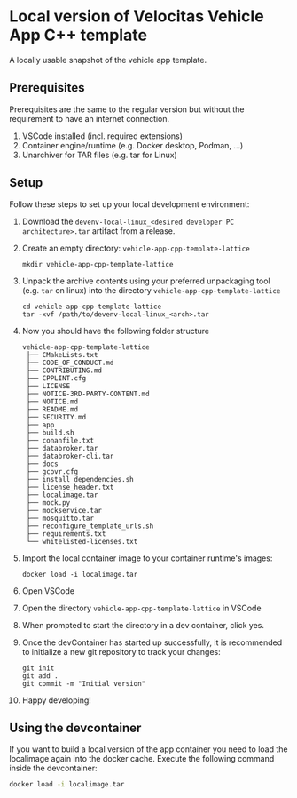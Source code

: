 # Local version of Velocitas Vehicle App C++ template

A locally usable snapshot of the vehicle app template.

## Prerequisites

Prerequisites are the same to the regular version but without the requirement to have an internet connection.

1. VSCode installed (incl. required extensions)
2. Container engine/runtime (e.g. Docker desktop, Podman, ...)
3. Unarchiver for TAR files (e.g. tar for Linux)

## Setup

Follow these steps to set up your local development environment:

1. Download the `devenv-local-linux_<desired developer PC architecture>.tar` artifact from a release.
1. Create an empty directory: `vehicle-app-cpp-template-lattice`
   ```shell
   mkdir vehicle-app-cpp-template-lattice
   ```
1. Unpack the archive contents using your preferred unpackaging tool (e.g. `tar` on linux) into the directory `vehicle-app-cpp-template-lattice`
   ```shell
   cd vehicle-app-cpp-template-lattice
   tar -xvf /path/to/devenv-local-linux_<arch>.tar
   ```
1. Now you should have the following folder structure

   ```shell
   vehicle-app-cpp-template-lattice
    ├── CMakeLists.txt
    ├── CODE_OF_CONDUCT.md
    ├── CONTRIBUTING.md
    ├── CPPLINT.cfg
    ├── LICENSE
    ├── NOTICE-3RD-PARTY-CONTENT.md
    ├── NOTICE.md
    ├── README.md
    ├── SECURITY.md
    ├── app
    ├── build.sh
    ├── conanfile.txt
    ├── databroker.tar
    ├── databroker-cli.tar
    ├── docs
    ├── gcovr.cfg
    ├── install_dependencies.sh
    ├── license_header.txt
    ├── localimage.tar
    ├── mock.py
    ├── mockservice.tar
    ├── mosquitto.tar
    ├── reconfigure_template_urls.sh
    ├── requirements.txt
    └── whitelisted-licenses.txt
   ```

1. Import the local container image to your container runtime's images:
   ```shell
   docker load -i localimage.tar
   ```
1. Open VSCode
1. Open the directory `vehicle-app-cpp-template-lattice` in VSCode
1. When prompted to start the directory in a dev container, click yes.
1. Once the devContainer has started up successfully, it is recommended to initialize a new git repository to track your changes:
   ```shell
   git init
   git add .
   git commit -m "Initial version"
   ```
1. Happy developing!

## Using the devcontainer

If you want to build a local version of the app container you need to load the localimage again into the docker cache.
Execute the following command inside the devcontainer:

```bash
docker load -i localimage.tar
```
